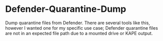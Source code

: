 # Defender-Quarantine-Dump
Dump quarantine files from Defender. There are several tools like this, however I wanted one for my specific use case; Defender quarantine files are not in an expected file path due to a mounted drive or KAPE output.
